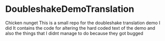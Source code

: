 # DoubleshakeDemoTranslation
Chicken nunget
This is a small repo for the doubleshake translation demo I did
It contains the code for altering the hard coded text of the demo and also the things that I didnt manage to do because they got bugged 
